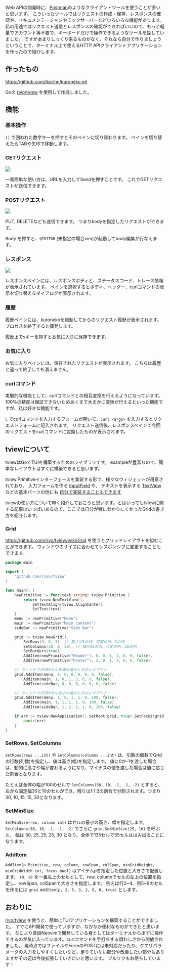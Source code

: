 ---
---

Web APIの開発時に、[Postman](https://www.postman.com)のようなクライアントツールを使うことが多いと思います。
こういったツールではリクエストの作成・保存、レスポンスの確認や、ドキュメンテーションやモックサーバーなどいろいろな機能があります。
私の用途ではリクエスト送信とレスポンスの確認ができればいいので、もっと軽量でアカウント等不要で、キーボードだけで操作できるようなツールを探していました。
ですがあまりしっくり来るものがなく、それなら自分で作りましょうということで、ターミナル上で使えるHTTP APIクライアントアプリケーションを作ったので紹介します。

## 作ったもの

https://github.com/ikorihn/kuroneko.git

Goの [rivo/tview](https://github.com/rivo/tview) を使用して作成しました。

## 機能

### 基本操作

`[]` で囲われた数字キーを押すとそのペインに切り替わります。
ペインを切り替えたらTABや矢印で移動します。

### GETリクエスト

![](https://storage.googleapis.com/zenn-user-upload/d5bfa67fcf0b-20240105.gif)

一番簡単な使い方は、URLを入力してSendを押すことです。
これでGETリクエストが送信できます。

### POSTリクエスト

![](https://storage.googleapis.com/zenn-user-upload/d24d596769a1-20240105.gif)

PUT, DELETEなども送信できます。
つまりbodyを指定したリクエストができます。

Body を押すと、`$EDITOR` (未指定の場合vim)が起動してbody編集が行なえます。

### レスポンス

![](https://storage.googleapis.com/zenn-user-upload/8526935d6868-20240105.gif)

レスポンスペインには、レスポンスボディと、ステータスコード、トレース情報が表示されています。
ペインを選択するとボディ、ヘッダー、curlコマンドの表示を切り替えるダイアログが表示されます。

### 履歴

履歴ペインには、kuronekoを起動してからのリクエスト履歴が表示されます。
プロセスを終了すると揮発します。

履歴上でsキーを押すとお気に入りに保存できます。

### お気に入り

お気に入りペインには、保存されたリクエストが表示されます。
こちらは履歴と違って終了しても消えません。

### curlコマンド

実験的な機能として、curlコマンドとの相互変換を行えるようになっています。
100%の精度は保証できないためあくまで大まかに変換が行えるといった機能ですが、私は好きな機能です。

`C` でcurlコマンドを入力するフォームが開いて、`curl <args>` を入力するとリクエストフォームに記入されます。
リクエスト送信後、レスポンスペインで今回のリクエストをcurlコマンドに変換したものが表示されます。

## tviewについて

tviewはGoでTUIを構築するためのライブラリです。
exampleが豊富なので、簡単なレイアウトはすぐに構築できると思います。

tview.Primitiveインターフェースを実装する形で、様々なウィジェットが用意されており、
入力フォームを作る [InputField](https://github.com/rivo/tview/wiki/InputField) や、 テキストを表示する [TextView](https://github.com/rivo/tview/wiki/TextView) などの基本パーツの他にも [自分で実装することもできます](https://github.com/rivo/tview/wiki/Primitives)

tviewの使い方について軽く紹介しておこうと思います。とはいってもtviewに関する記事はいっぱいあるので、ここでは自分が特にわかりにくかったGridの書き方を紹介します。

### Grid

https://github.com/rivo/tview/wiki/Grid を使うとグリッドレイアウトを組むことができます。
ウィンドウのサイズに合わせてレスポンシブに変更することもできます。

````go
package main

import (
	"github.com/rivo/tview"
)

func main() {
	newPrimitive := func(text string) tview.Primitive {
		return tview.NewTextView().
			SetTextAlign(tview.AlignCenter).
			SetText(text)
	}
	menu := newPrimitive("Menu")
	main := newPrimitive("Main content")
	sideBar := newPrimitive("Side Bar")

	grid := tview.NewGrid().
		SetRows(3, 0, 3). // 高さが3の行、可変の行、3の行
		SetColumns(30, 0, 30). // 幅が30の列、可変の列、30の列
		SetBorders(true).
		AddItem(newPrimitive("Header"), 0, 0, 1, 3, 0, 0, false).
		AddItem(newPrimitive("Footer"), 2, 0, 1, 3, 0, 0, false)

	// ウィンドウが100セル未満の幅のときのレイアウト
	grid.AddItem(menu, 0, 0, 0, 0, 0, 0, false).
		AddItem(main, 1, 0, 1, 3, 0, 0, false).
		AddItem(sideBar, 0, 0, 0, 0, 0, 0, false)

	// ウィンドウが100セル以上の幅のときのレイアウト
	grid.AddItem(menu, 1, 0, 1, 1, 0, 100, false).
		AddItem(main, 1, 1, 1, 1, 0, 100, false).
		AddItem(sideBar, 1, 2, 1, 1, 0, 100, false)

	if err := tview.NewApplication().SetRoot(grid, true).SetFocus(grid).Run(); err != nil {
		panic(err)
	}
}
````

### SetRows, SetColumns

`SetRows(rows ...int)` や `SetColumns(columns ...int)` は、引数の個数でGridの行数(列数)を指定し、値は高さ(幅)を指定します。
値に0か-1を渡した場合は、動的に高さや幅が変わるようになり、マイナスの値を渡した場合は値に応じた割合となります。

たとえば全体の幅が100のセルで `SetColumns(30, 10, -1, -1, -2)` とすると、左から固定幅30と10のセルができ、残りは1:1:2の割合で分割されます。つまり 30, 10, 15, 15, 30となります。

### SetMinSize

`SetMinSize(row, column int)` はセルの最小の高さ、幅を指定します。
`SetColumns(30, 10, -1, -1, -2)` でさらに `grid.SetMinSize(25, 10)` を呼ぶと、
幅は 30, 25, 25, 25, 30 となり、全体で135セルで35セルははみ出ることになります。

### AddItem

`AddItem(p Primitive, row, column, rowSpan, colSpan, minGridHeight, minGridWidth int, focus bool)` はアイテムpを指定した位置と大きさで配置します。
`(0, 0)` を一番左上のセルとして、row, columnでセルの左上の位置を指定し、rowSpan, colSpanで大きさを指定します。
例えば行2~4、列5~6のセルを作るには `grid.AddItem(p, 2, 5, 3, 2, 0, 0, true)` とします。

## おわりに

[rivo/tview](https://github.com/rivo/tview) を使うと、簡単にTUIアプリケーションを構築することができました。
すでにAPI開発で使っていますが、なかなか便利なものができたと思います。
なにより普段Neovimで開発している身としてはターミナルから出ずに操作できるのが気に入っています。curlコマンドを手打ちする煩わしさから開放されました。
現時点ではファイルやFormのPOSTには未対応だったり、クエリパラメータの入力をしやすくしたいなど、足りていない部分や改善したい部分もありますがその辺は今後拡張していきたいと思います。
プルリクもお待ちしています！
